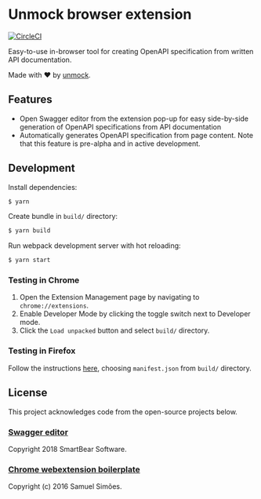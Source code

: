 # Unmock browser extension

[![CircleCI](https://circleci.com/gh/unmock/unmock-webextension.svg?style=svg)](https://circleci.com/gh/unmock/unmock-webextension)

Easy-to-use in-browser tool for creating OpenAPI specification from written API documentation.

Made with ❤️ by [unmock](https://www.unmock.io/).

## Features

- Open Swagger editor from the extension pop-up for easy side-by-side generation of OpenAPI specifications from API documentation
- Automatically generates OpenAPI specification from page content. Note that this feature is pre-alpha and in active development.

## Development

Install dependencies:

```bash
$ yarn
```

Create bundle in `build/` directory:

```bash
$ yarn build
```

Run webpack development server with hot reloading:

```bash
$ yarn start
```

### Testing in Chrome

1. Open the Extension Management page by navigating to `chrome://extensions`.
1. Enable Developer Mode by clicking the toggle switch next to Developer mode.
1. Click the `Load unpacked` button and select `build/` directory.

### Testing in Firefox

Follow the instructions [here](https://developer.mozilla.org/en-US/docs/Mozilla/Add-ons/WebExtensions/Your_first_WebExtension#Trying_it_out), choosing `manifest.json` from `build/` directory.

## License

This project acknowledges code from the open-source projects below.

### [Swagger editor](https://github.com/swagger-api/swagger-editor)

Copyright 2018 SmartBear Software.

### [Chrome webextension boilerplate](https://github.com/samuelsimoes/chrome-extension-webpack-boilerplate)

Copyright (c) 2016 Samuel Simões.
